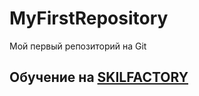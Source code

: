 # MyFirstRepository
Мой первый репозиторий на Git
## Обучение на [SKILFACTORY](https://skillfactory.ru)
